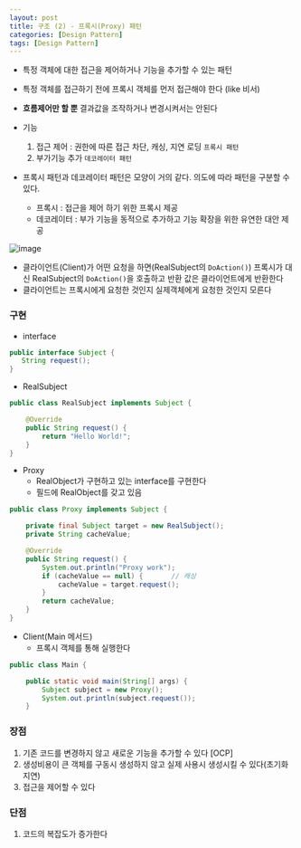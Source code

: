 ```yaml
---
layout: post
title: 구조 (2) - 프록시(Proxy) 패턴
categories: [Design Pattern]
tags: [Design Pattern]
---
```

- 특정 객체에 대한 접근을 제어하거나 기능을 추가할 수 있는 패턴
- 특정 객체를 접근하기 전에 프록시 객체를 먼저 접근해야 한다 (like 비서)
- **흐름제어만 할 뿐** 결과값을 조작하거나 변경시켜서는 안된다
- 기능
  1. 접근 제어 : 권한에 따른 접근 차단, 캐싱, 지연 로딩 `프록시 패턴`
  2. 부가기능 추가 `데코레이터 패턴`

- 프록시 패턴과 데코레이터 패턴은 모양이 거의 같다. 의도에 따라 패턴을 구분할 수 있다.
  - 프록시 : 접근을 제어 하기 위한 프록시 제공
  - 데코레이터 : 부가 기능을 동적으로 추가하고 기능 확장을 위한 유연한 대안 제공

![image](https://user-images.githubusercontent.com/48157259/168471773-9ffcafc6-6d11-45f0-935e-996ce487ef68.png)

- 클라이언트(Client)가 어떤 요청을 하면(RealSubject의 `DoAction()`) 프록시가 대신 RealSubject의 `DoAction()`을 호출하고 반환 값은 클라이언트에게 반환한다
- 클라이언트는 프록시에게 요청한 것인지 실제객체에게 요청한 것인지 모른다

### 구현
- interface

```java
public interface Subject {
   String request();
}
```

- RealSubject

```java
public class RealSubject implements Subject {

    @Override
    public String request() {
        return "Hello World!";
    }
}
```

- Proxy
  - RealObject가 구현하고 있는 interface를 구현한다
  - 필드에 RealObject를 갖고 있음

```java
public class Proxy implements Subject {

    private final Subject target = new RealSubject();
    private String cacheValue;

    @Override
    public String request() {
        System.out.println("Proxy work");
        if (cacheValue == null) {       // 캐싱
            cacheValue = target.request();
        }
        return cacheValue;
    }
}
```

- Client(Main 메서드)
  - 프록시 객체를 통해 실행한다

```java
public class Main {

    public static void main(String[] args) {
        Subject subject = new Proxy();
        System.out.println(subject.request());
    }
```


### 장점
1. 기존 코드를 변경하지 않고 새로운 기능을 추가할 수 있다 [OCP]
2. 생성비용이 큰 객체를 구동시 생성하지 않고 실제 사용시 생성시킬 수 있다(초기화 지연)
3. 접근을 제어할 수 있다

### 단점
1. 코드의 복잡도가 증가한다